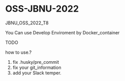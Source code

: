 # OSS-JBNU-2022
JBNU_OSS_2022_T8

You Can use Develop Enviroment by Docker_container

TODO

how to use.?

1. fix .husky/pre_commit
2. fix your git_information
3. add your Slack temper.

